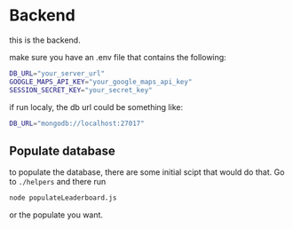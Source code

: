 # Backend
this is the backend.

make sure you have an .env file that contains the following:
```bash
DB_URL="your_server_url"
GOOGLE_MAPS_API_KEY="your_google_maps_api_key"
SESSION_SECRET_KEY="your_secret_key"
```

if run localy, the db url could be something like:
```bash
DB_URL="mongodb://localhost:27017"
```

## Populate database
to populate the database, there are some initial scipt that would do that. Go to `./helpers` and there run
```bash
node populateLeaderboard.js
```
or the populate you want.

